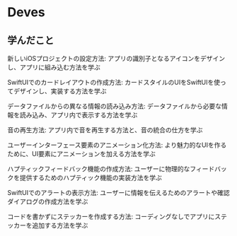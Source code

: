 # Deves


## 学んだこと

新しいiOSプロジェクトの設定方法:
アプリの識別子となるアイコンをデザインし、アプリに組み込む方法を学ぶ

SwiftUIでのカードレイアウトの作成方法:
カードスタイルのUIをSwiftUIを使ってデザインし、実装する方法を学ぶ

データファイルからの異なる情報の読み込み方法:
データファイルから必要な情報を読み込み、アプリ内で表示する方法を学ぶ

音の再生方法:
アプリ内で音を再生する方法と、音の統合の仕方を学ぶ

ユーザーインターフェース要素のアニメーション化方法:
より魅力的なUIを作るために、UI要素にアニメーションを加える方法を学ぶ

ハプティックフィードバック機能の作成方法:
ユーザーに物理的なフィードバックを提供するためのハプティック機能の実装方法を学ぶ

SwiftUIでのアラートの表示方法:
ユーザーに情報を伝えるためのアラートや確認ダイアログの作成方法を学ぶ

コードを書かずにステッカーを作成する方法:
コーディングなしでアプリにステッカーを追加する方法を学ぶ
